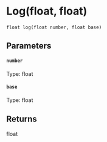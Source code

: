 # Log(float, float)

```
float log(float number, float base)
```

## Parameters

#### `number`
Type: float

#### `base`
Type: float

## Returns

float



